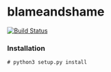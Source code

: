 # blameandshame

[![Build Status](https://travis-ci.org/squaresLab/blameandshame.svg?branch=master)](https://travis-ci.org/squaresLab/blameandshame)

### Installation

```
# python3 setup.py install
```
